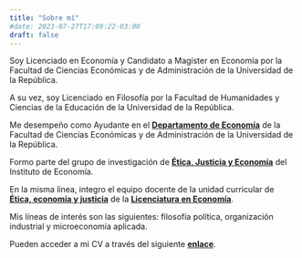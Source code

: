 ```yaml
---
title: "Sobre mí"
#date: 2023-07-27T17:09:22-03:00
draft: false
---
```


Soy Licenciado en Economía y Candidato a Magíster en Economía por la Facultad de Ciencias Económicas y de Administración de la Universidad de la República.

A su vez, soy Licenciado en Filosofía por la Facultad de Humanidades y Ciencias de la Educación de la Universidad de la República.

Me desempeño como Ayudante en el [**Departamento de Economía**](https://fcea.udelar.edu.uy/departamentos-academicos/dpto-de-economia.html) de la Facultad de Ciencias Económicas y de Administración de la Universidad de la República. 

Formo parte del grupo de investigación de [**Ética, Justicia y Economía**](https://iecon.fcea.udelar.edu.uy/es/grupos-de-investigacion/etica-justicia-y-economia.html) del Instituto de Economía. 

En la misma línea, integro el equipo docente de la unidad curricular de [**Ética, economía y justicia**](https://www.fcea.udelar.edu.uy/images/micrositios/bedelia/fichas_UC/2023/PAR/S41_2023_02_%C3%89tica_Econom%C3%ADa_y_Justicia.pdf) de la [**Licenciatura en Economía**](https://fcea.udelar.edu.uy/ensenanza-dpto-economia/licenciatura-en-economia.html).

Mis líneas de interés son las siguientes: filosofía política, organización industrial y microeconomía aplicada.

Pueden acceder a mi CV a través del siguiente [**enlace**](https://www.dropbox.com/scl/fi/c3zpin7r73e81wd429oqe/CV_espa-ol.pdf?rlkey=x2pi5hn5ml7rfnf8p5cm66fhv&dl=0).
